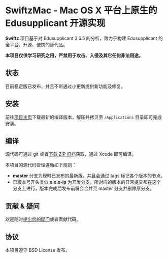 SwiftzMac - Mac OS X 平台上原生的 Edusupplicant 开源实现
=========

**Swiftz** 项目基于对 Edusupplicant 3.6.5 的分析，致力于构建 Edusupplicant 的全平台、开源、便携的替代品。

**本项目仅供学习研究之用，严禁用于攻击、入侵及其它任何非法用途。**


## 状态

目前稳定版已发布，并且不断通过小更新提供新功能及修复。


## 安装

前往[项目主页](http://xingrz.github.com/SwiftzMac)下载最新的编译版本，解压并拷贝至 `/Applications` 目录即可完成安装。


## 编译

源代码可通过 git 或者[下载 ZIP 归档](https://github.com/xingrz/SwiftzMac/archive/master.zip)获取，通过 Xcode 即可编译。

本项目的源代码管理遵循如下规则：

* **master** 分支为现时已发布的最新版，并且会通过 tags 标记各个版本的节点。
* 已版本号开头类似 **x.x.x-ip** 为开发分支，所对应的版本的日常提交都在这个分支上进行，版本完成后发布前将会合并至 master 分支并删除原分支。


## 贡献 & 疑问

欢迎随时[提出您的疑问](https://github.com/xingrz/SwiftzMac/issues/new)或者贡献代码。


## 协议

本项目遵守 BSD License 发布。
